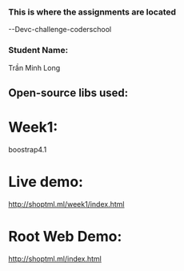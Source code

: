 ### This is where the assignments are located
--Devc-challenge-coderschool
### Student Name:
Trần Minh Long
## Open-source libs used:
# Week1:
boostrap4.1
# Live demo:
http://shoptml.ml/week1/index.html
# Root Web Demo:
http://shoptml.ml/index.html
